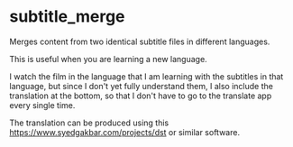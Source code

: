 # subtitle_merge

Merges content from two identical subtitle files in different languages.

This is useful when you are learning a new language.

I watch the film in the language that I am learning with the subtitles in that language, but since I don't yet fully understand them, I also include the translation at the bottom, so that I don't have to go to the translate app every single time.

The translation can be produced using this https://www.syedgakbar.com/projects/dst or similar software.
